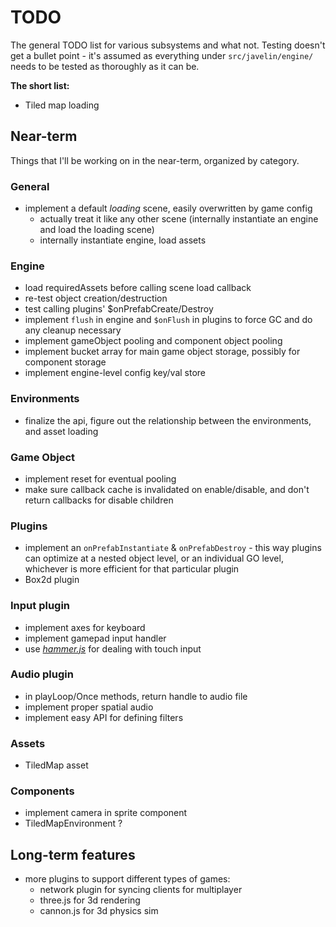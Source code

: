 # TODO #

The general TODO list for various subsystems and what not.  Testing doesn't get a bullet point - it's assumed as everything under `src/javelin/engine/` needs to be tested as thoroughly as it can be.

**The short list:**

* Tiled map loading

## Near-term ##

Things that I'll be working on in the near-term, organized by category.

### General ###

* implement a default *loading* scene, easily overwritten by game config
    * actually treat it like any other scene (internally instantiate an engine and load the loading scene)
    * internally instantiate engine, load assets

### Engine ###

* load requiredAssets before calling scene load callback
* re-test object creation/destruction
* test calling plugins' $onPrefabCreate/Destroy
* implement `flush` in engine and `$onFlush` in plugins to force GC and do any cleanup necessary
* implement gameObject pooling and component object pooling
* implement bucket array for main game object storage, possibly for component storage
* implement engine-level config key/val store

### Environments ###

* finalize the api, figure out the relationship between the environments, and asset loading

### Game Object ###

* implement reset for eventual pooling
* make sure callback cache is invalidated on enable/disable, and don't return callbacks for disable children

### Plugins ###

* implement an `onPrefabInstantiate` & `onPrefabDestroy` - this way plugins can optimize at a nested object level, or an
individual GO level, whichever is more efficient for that particular plugin
* Box2d plugin

### Input plugin ###

* implement axes for keyboard
* implement gamepad input handler
* use [*hammer.js*](https://github.com/EightMedia/hammer.js/) for dealing with touch input

### Audio plugin ###

* in playLoop/Once methods, return handle to audio file
* implement proper spatial audio
* implement easy API for defining filters

### Assets ###

* TiledMap asset

### Components ###

* implement camera in sprite component
* TiledMapEnvironment ?

## Long-term features ##

* more plugins to support different types of games:
    * network plugin for syncing clients for multiplayer
    * three.js for 3d rendering
    * cannon.js for 3d physics sim
